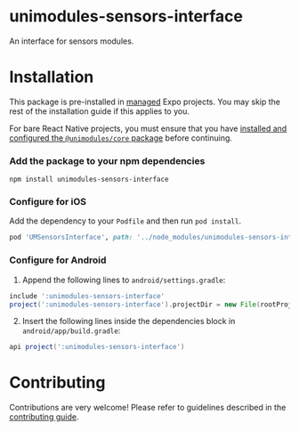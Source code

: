# unimodules-sensors-interface

An interface for sensors modules.

# Installation

This package is pre-installed in [managed](https://docs.expo.io/versions/latest/introduction/managed-vs-bare/) Expo projects. You may skip the rest of the installation guide if this applies to you.

For bare React Native projects, you must ensure that you have [installed and configured the `@unimodules/core` package](https://github.com/unimodules/core) before continuing.

### Add the package to your npm dependencies

```
npm install unimodules-sensors-interface
```

### Configure for iOS

Add the dependency to your `Podfile` and then run `pod install`.

```ruby
pod 'UMSensorsInterface', path: '../node_modules/unimodules-sensors-interface/ios'
```

### Configure for Android

1. Append the following lines to `android/settings.gradle`:

```gradle
include ':unimodules-sensors-interface'
project(':unimodules-sensors-interface').projectDir = new File(rootProject.projectDir, '../node_modules/unimodules-sensors-interface/android')
```

2. Insert the following lines inside the dependencies block in `android/app/build.gradle`:
```gradle
api project(':unimodules-sensors-interface')
```

# Contributing

Contributions are very welcome! Please refer to guidelines described in the [contributing guide]( https://github.com/expo/expo#contributing).
